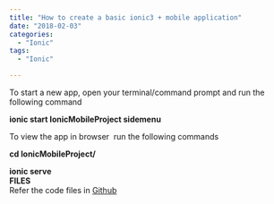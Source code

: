 ```yaml
---
title: "How to create a basic ionic3 + mobile application"
date: "2018-02-03"
categories: 
  - "Ionic"
tags: 
  - "Ionic"

---
```


To start a new app, open your terminal/command prompt and run the following command

**ionic start IonicMobileProject sidemenu**

To view the app in browser  run the following commands

  

**cd IonicMobileProject/**

**ionic serve**  
**FILES**  
Refer the code files in [Github](https://github.com/nagvbt/IonicTemplate/commit/577c6433435af108dc27dec1e8267075c04e9d3d)

